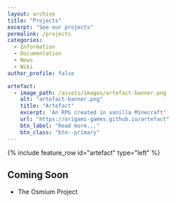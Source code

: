 ```yaml
---
layout: archive
title: "Projects"
excerpt: "See our projects"
permalink: /projects
categories:
  - Information
  - Documentation
  - News
  - Wiki
author_profile: false

artefact:
  - image_path: /assets/images/artefact-banner.png
    alt: "artefact-banner.png"
    title: "Artefact"
    excerpt: 'An RPG created in vanilla Minecraft'
    url: "https://origami-games.github.io/artefact"
    btn_label: "Read more..."
    btn_class: "btn--primary"
---
```


{% include feature_row id="artefact" type="left" %}

## Coming Soon
- The Osmium Project
